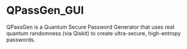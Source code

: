 # QPassGen_GUI
QPassGen is a Quantum Secure Password Generator that uses real quantum randomness (via Qiskit) to create ultra-secure, high-entropy passwords.
